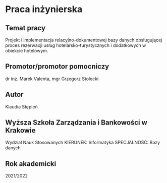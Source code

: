 # Praca inżynierska

<h2>Temat pracy</h2>

<p>Projekt i implementacja relacyjno-dokumentowej bazy danych obsługującej proces rezerwacji usług hotelarsko-turystycznych i dodatkowych w obiekcie hotelowym.
</p>
<h2>Promotor/promotor pomocniczy</h2>

<p>dr inż. Marek Valenta, mgr Grzegorz Stolecki</p>

<h2>Autor</h2>

<p>Klaudia Stępień</p>

<h2>Wyższa Szkoła Zarządzania i Bankowości w Krakowie</h2>

<p>Wydział Nauk Stosowanych
KIERUNEK: Informatyka
SPECJALNOŚĆ: Bazy danych
</p>

<h2> Rok akademicki </h2>

<p>2021/2022</p>
